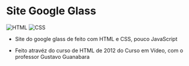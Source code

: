 # Site Google Glass

![HTML](https://img.shields.io/badge/HTML5-E34F26?style=for-the-badge&logo=html5&logoColor=white) ![CSS](https://img.shields.io/badge/CSS3-1572B6?style=for-the-badge&logo=css3&logoColor=white)

* Site do google glass de feito com HTML e CSS, pouco JavaScript

* Feito atravéz do curso de HTML de 2012 do Curso em Vídeo, com o professor Gustavo Guanabara
